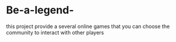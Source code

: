 # Be-a-legend-
this project provide a several online games that you can choose the community to interact with other players 
